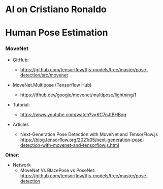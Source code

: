# AI on Cristiano Ronaldo

# Human Pose Estimation
### **MoveNet** 
- GitHub: 
  - https://github.com/tensorflow/tfjs-models/tree/master/pose-detection/src/movenet
- MoveNet.Multipose (Tensorflow Hub)
  - https://tfhub.dev/google/movenet/multipose/lightning/1
- Tutorial:
  - https://www.youtube.com/watch?v=KC7nJtBHBqg  

- Articles
  - Next-Generation Pose Detection with MoveNet and TensorFlow.js  
    https://blog.tensorflow.org/2021/05/next-generation-pose-detection-with-movenet-and-tensorflowjs.html
    
**Other:**  
- Network
  - MoveNet Vs BlazePose vs PoseNet:  
    https://github.com/tensorflow/tfjs-models/tree/master/pose-detection
